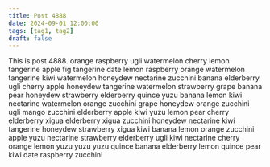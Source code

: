 ```yaml
---
title: Post 4888
date: 2024-09-01 12:00:00
tags: [tag1, tag2]
draft: false
---
```

This is post 4888.
orange
raspberry
ugli
watermelon
cherry
lemon
tangerine
apple
fig
tangerine
date
lemon
raspberry
orange
watermelon
tangerine
kiwi
watermelon
honeydew
nectarine
zucchini
banana
elderberry
ugli
cherry
apple
honeydew
tangerine
watermelon
strawberry
grape
banana
pear
honeydew
strawberry
elderberry
quince
yuzu
banana
lemon
kiwi
nectarine
watermelon
orange
zucchini
grape
honeydew
orange
zucchini
ugli
mango
zucchini
elderberry
apple
kiwi
yuzu
lemon
pear
cherry
elderberry
xigua
elderberry
xigua
zucchini
honeydew
nectarine
kiwi
tangerine
honeydew
strawberry
xigua
kiwi
banana
lemon
orange
zucchini
apple
yuzu
nectarine
strawberry
elderberry
ugli
kiwi
nectarine
cherry
orange
lemon
yuzu
yuzu
yuzu
quince
banana
elderberry
lemon
quince
pear
kiwi
date
raspberry
zucchini
